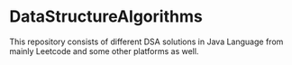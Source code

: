 # DataStructureAlgorithms

This repository consists of different DSA solutions in Java Language from mainly Leetcode and some other platforms as well.
